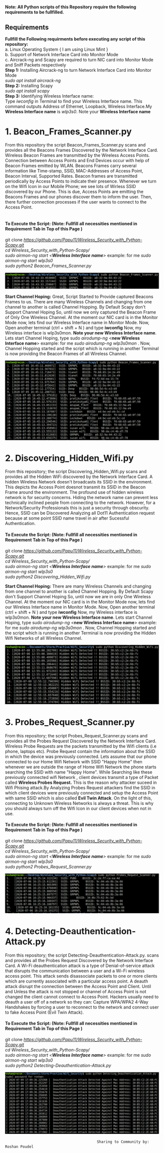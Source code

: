 #### Note: All Python scripts of this Repository require the following requirements to be fullfilled.
## Requirements  
**Fullfill the Following requirments before executing any script of this repository:**  
a. Linux Operating System { I am using Linux Mint }    
b. Support of Network Interface Card into Monitor Mode   
c. Aircrack-ng and Scapy are required to turn NIC card into Monitor Mode and Sniff Packets respectively  
**Step 1:** Installing Aircrack-ng to turn Network Interface Card into Monitor Mode    
*sudo apt install aircrack-ng*          
**Step 2:** Installing Scapy  
*sudo apt install scapy*    
**Step 3:** Identifying Wireless Interface name:    
Type *iwconfig* in Terminal to find your Wireless Interface name. This command outputs Address of Ethernet, Loopback, Wireless Interface.My **Wireless Interface name** is *wlp3s0*. Note your **Wireless Interface name**      
# 1. Beacon_Frames_Scanner.py 
From this repository the script Beacon_Frames_Scanner.py scans and provides all the Beacons Frames Discovered by the Network Interface Card. Wireless Beacon Frames are transmitted by the Wireless Access   Points. Connection between Access Points and End Devices occur with help of Beacon Frames emitted by WLAN. Beacons Frames carry several information like Time-stamp, SSID, MAC-Addresses of Access Point, Beacon Interval, Supported Rates. Beacon frames are transmitted  periodically by Access Points to indicate their presence. Whenever we turn on the Wifi Icon in our Mobile Phone; we see lots of Wirless SSID discovered by our Phone. This is due, Access Points are emitting the Beacons Frames and our phones discover them to inform the user. Then, there further connection processes if the user wants to connect to the Access Point.  
<br/>
#### To Execute the Script:       (Note: Fullfill all necessities mentioned in Requirement Tab in Top of this Page )
git clone *https://github.com/Papu11/Wireless_Security_with_Python-Scapy.git*      
*cd Wireless_Security_with_Python-Scapy/*      
*sudo airmon-ng start <**Wireless Interface name**>*                    example: for me *sudo airmon-ng start wlp3s0*  
*sudo python2 Beacon_Frames_Scanner.py*   
 
<img src="https://github.com/Papu11/images/blob/master/1.png">  

**Start Channel Hoping:** Great, Script Started to Provide captured Beacons Frames to us. There are many Wireless Channels and changing from one channel to another is called Channel Hopping. By Default Scapy don't Support Channel Hoping So, until now we only captured the Beacon Frame of Only One Wireless Channel. At the moment our NIC card is in the Monitor Mode now, lets find our Wireless Interface name in Monitor Mode. Now, Open another terminal (ctrl + shift + N ) and type **iwconfig** Now, my Wireless interface is wlp3s0mon. **Note your new Wireless Interface name**. Lets start Channel Hoping, type sudo *airodump-ng* <**new Wireless Interface name**>  example: for me *sudo airodump-ng wlp3s0mon* . Now, Channel Hopping started and the script which is running in another Terminal is now providing the Beacon Frames of all Wireless Channel.   


<img src="https://github.com/Papu11/images/blob/master/paps.png">

# 2. Discovering_Hidden_Wifi.py      
From this repository; the script Discovering_Hidden_Wifi.py  scans and provides all the Hidden WiFi discovered by the Network Interface Card. A hidden Wireless Network doesn't broadcasts its SSID in the environment. This depicts the Access Point doesnot transmit its SSID in the Beacon Frame around the environment. The profound use of hidden wireless network is for security concerns. Hiding the network name can prevent less technically inclined people from connecting to the network. However, for a Network/Security Professionals this is just a security through obscurity. Hence, SSID can be Discovered Analyzing all Dot11 Authentication request because at some point SSID name travel in air after Sucessful Authentication.

#### To Execute the Script:   (Note: Fullfill all necessities mentioned in Requirement Tab in Top of this Page )
git clone *https://github.com/Papu11/Wireless_Security_with_Python-Scapy.git*      
*cd Wireless_Security_with_Python-Scapy/*      
*sudo airmon-ng start <**Wireless Interface name**>*                    example: for me *sudo airmon-ng start wlp3s0*  
*sudo python2 Discovering_Hidden_Wifi.py*

**Start Channel Hoping:** There are many Wireless Channels and changing from one channel to another is called Channel Hopping. By Default Scapy don't Support Channel Hoping So, until now we are in only One Wireless Channel. At the moment our NIC card is in the Monitor Mode now, lets find our Wireless Interface name in Monitor Mode. Now, Open another terminal (ctrl + shift + N ) and type **iwconfig** Now, my Wireless interface is wlp3s0mon. **Note your new Wireless Interface name**. Lets start Channel Hoping, type sudo *airodump-ng* <**new Wireless Interface name**>  example: for me *sudo airodump-ng wlp3s0mon* . Now, Channel Hopping started and the script which is running in another Terminal is now providing the Hidden Wifi Networks of all Wireless Channel.   

<img src="https://github.com/Papu11/images/blob/master/hidden.png"> 

# 3. Probes_Request_Scanner.py 
From this repository; the script Probes_Request_Scanner.py  scans and provides all the Probes Request Discovered by the Network Interface Card. Wireless Probe Requests are the packets transmitted by the Wifi clients (i.e phone, laptops etc). Probe Request contain the information about the SSID in which the device was previously connected. Lets assume that our phone connected to our Home Wifi Network with SSID "Happy Home" then whenever we are outside the range of Home Wifi Network the phone starts searching the SSID with name "Happy Home". While Searching like these previously connected wifi Network , client devices transmit a type of Packet called **Wireless Probes Request.** This is the reason why attacker suceed in Wifi Phising attack.By Analyzing Probes Request attackers find the SSID in which client devices were previously connected and setup the  Access Point with same SSID which is also called **Evil Twin Attack**. On the light of this, connecting to Unknown Wireless Networks is always a threat. This is why you should always turn off the Wifi Icon in our client devices when not in use.  

#### To Execute the Script:   (Note: Fullfill all necessities mentioned in Requirement Tab in Top of this Page )
git clone *https://github.com/Papu11/Wireless_Security_with_Python-Scapy.git*      
*cd Wireless_Security_with_Python-Scapy/*      
*sudo airmon-ng start <**Wireless Interface name**>*                    example: for me *sudo airmon-ng start wlp3s0*  
*sudo python2 Probes_Request_Scanner.py*

<img src="https://github.com/Papu11/images/blob/master/probes.png"> 

# 4. Detecting-Deauthentication-Attack.py     
From this repository; the script Detecting-Deauthentication-Attack.py. scans and provides all the Probes Request Discovered by the Network Interface Card. A Wi-Fi deauthentication attack is a type of Denial-of-service attack that disrupts the communication between a user and a Wi-Fi wireless access point. This attack sends disassociate packets to one or more clients which are currently associated with a particular access point. A deauth attack disrupt the connection between the Access Point and Client. Until and Unless the attack is not stopped or channel of Access Point is not changed the client cannot connect to Access Point. Hackers usually need to deauth a user off of a network so they can: Capture WPA/WPA2 4-Way Handshakes by forcing a user to reconnect to the network and connect user to fake Access Point (Evil Twin Attack).   
   
#### To Execute the Script:   (Note: Fullfill all necessities mentioned in Requirement Tab in Top of this Page )  
git clone *https://github.com/Papu11/Wireless_Security_with_Python-Scapy.git*        
*cd Wireless_Security_with_Python-Scapy/*         
*sudo airmon-ng start <**Wireless Interface name**>*                    example: for me *sudo airmon-ng start wlp3s0*     
*sudo python2 Detecting-Deauthentication-Attack.py*    

<img src="https://github.com/Papu11/images/blob/master/detect.png">


  
                                              Sharing to Community by: Roshan Poudel
